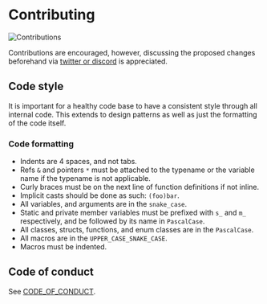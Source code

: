# Contributing

![Contributions](https://img.shields.io/badge/contributions-open-green)

Contributions are encouraged, however, discussing the proposed changes beforehand via [twitter or discord](https://github.com/VertexEngine/VertexEngine#support) is appreciated.

## Code style

It is important for a healthy code base to have a consistent style through all internal code. This extends to design patterns as well as just the formatting of the code itself.

### Code formatting
* Indents are 4 spaces, and not tabs.
* Refs `&` and pointers `*` must be attached to the typename or the variable name if the typename is not applicable.
* Curly braces must be on the next line of function definitions if not inline.
* Implicit casts should be done as such: `(foo)bar`.
* All variables, and arguments are in the `snake_case`.
* Static and private member variables must be prefixed with `s_` and `m_` respectively, and be followed by its name in `PascalCase`.
* All classes, structs, functions, and enum classes are in the `PascalCase`.
* All macros are in the `UPPER_CASE_SNAKE_CASE`.
* Macros must be indented.

## Code of conduct
See [CODE_OF_CONDUCT](CODE_OF_CONDUCT.md).
